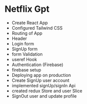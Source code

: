# Netflix Gpt
- Create React App
- Configured Tailwind CSS
- Routing of App
- Header
- Login form
- SignUp form
- form Validation
- useref Hook
- Authentication (Firebase)
- firebase setup
- Deploying app on production
- Create SignUp user account
- implemented signUp/signIn Api
- created redux Store and user Slice
- SignOut user and update profile